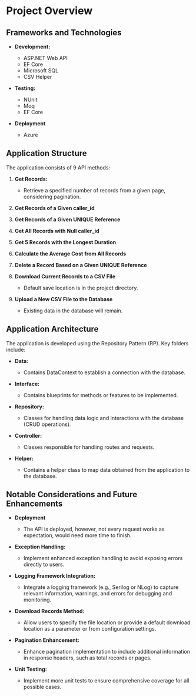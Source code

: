 # Project Overview

## Frameworks and Technologies

- **Development:**
  - ASP.NET Web API
  - EF Core
  - Microsoft SQL
  - CSV Helper
  
- **Testing:**
  - NUnit
  - Moq
  - EF Core

- **Deployment**
  - Azure

## Application Structure

The application consists of 9 API methods:

1. **Get Records:**
   - Retrieve a specified number of records from a given page, considering pagination.

2. **Get Records of a Given caller_id**
  
3. **Get Records of a Given UNIQUE Reference**

4. **Get All Records with Null caller_id**
  
5. **Get 5 Records with the Longest Duration**
  
6. **Calculate the Average Cost from All Records**

7. **Delete a Record Based on a Given UNIQUE Reference**

8. **Download Current Records to a CSV File**
   - Default save location is in the project directory.

9. **Upload a New CSV File to the Database**
   - Existing data in the database will remain.

## Application Architecture

The application is developed using the Repository Pattern (RP). Key folders include:

- **Data:**
  - Contains DataContext to establish a connection with the database.
      
- **Interface:**
  - Contains blueprints for methods or features to be implemented.

- **Repository:**
  - Classes for handling data logic and interactions with the database (CRUD operations).

- **Controller:**
  - Classes responsible for handling routes and requests.

- **Helper:**
  - Contains a helper class to map data obtained from the application to the database.

## Notable Considerations and Future Enhancements

- **Deployment**
  - The API is deployed, however, not every request works as expectation, would need more time to finish.
    
- **Exception Handling:**
  - Implement enhanced exception handling to avoid exposing errors directly to users.

- **Logging Framework Integration:**
  - Integrate a logging framework (e.g., Serilog or NLog) to capture relevant information, warnings, and errors for debugging and monitoring.

- **Download Records Method:**
  - Allow users to specify the file location or provide a default download location as a parameter or from configuration settings.

- **Pagination Enhancement:**
  - Enhance pagination implementation to include additional information in response headers, such as total records or pages.

- **Unit Testing:**
  - Implement more unit tests to ensure comprehensive coverage for all possible cases.
